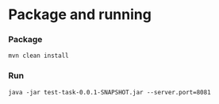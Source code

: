 # Package and running

### Package

`mvn clean install` 

### Run

`java -jar test-task-0.0.1-SNAPSHOT.jar --server.port=8081`


